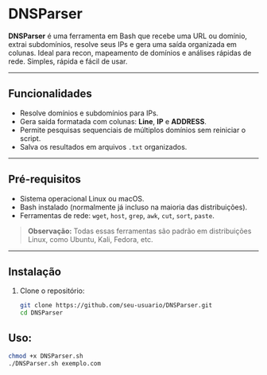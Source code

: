 # DNSParser
**DNSParser** é uma ferramenta em Bash que recebe uma URL ou domínio, extrai subdomínios, resolve seus IPs e gera uma saída organizada em colunas. Ideal para recon, mapeamento de domínios e análises rápidas de rede. Simples, rápida e fácil de usar.

---

## Funcionalidades

- Resolve domínios e subdomínios para IPs.
- Gera saída formatada com colunas: **Line**, **IP** e **ADDRESS**.
- Permite pesquisas sequenciais de múltiplos domínios sem reiniciar o script.
- Salva os resultados em arquivos `.txt` organizados.

---

## Pré-requisitos

- Sistema operacional Linux ou macOS.
- Bash instalado (normalmente já incluso na maioria das distribuições).
- Ferramentas de rede: `wget`, `host`, `grep`, `awk`, `cut`, `sort`, `paste`.

> **Observação:** Todas essas ferramentas são padrão em distribuições Linux, como Ubuntu, Kali, Fedora, etc.

---

## Instalação

1. Clone o repositório:
   ```bash
   git clone https://github.com/seu-usuario/DNSParser.git
   cd DNSParser
   ```
   
## Uso:

```bash
chmod +x DNSParser.sh
./DNSParser.sh exemplo.com
```
